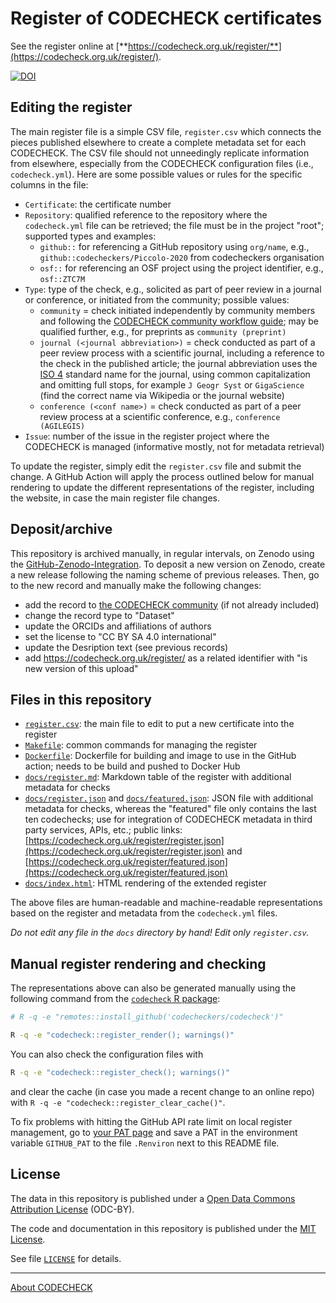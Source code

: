 # Register of CODECHECK certificates

See the register online at [**https://codecheck.org.uk/register/**](https://codecheck.org.uk/register/).

[![DOI](https://zenodo.org/badge/DOI/10.5281/zenodo.4059767.svg)](https://doi.org/10.5281/zenodo.4059767)

## Editing the register

The main register file is a simple CSV file, `register.csv` which connects the pieces published elsewhere to create a complete metadata set for each CODECHECK.
The CSV file should not unneedingly replicate information from elsewhere, especially from the CODECHECK configuration files (i.e., `codecheck.yml`).
Here are some possible values or rules for the specific columns in the file:

- `Certificate`: the certificate number
- `Repository`: qualified reference to the repository where the `codecheck.yml` file can be retrieved; the file must be in the project "root"; supported types and examples:
  - `github::` for referencing a GitHub repository using `org/name`, e.g., `github::codecheckers/Piccolo-2020` from codecheckers organisation
  - `osf::` for referencing an OSF project using the project identifier, e.g.,  `osf::ZTC7M`
- `Type`: type of the check, e.g., solicited as part of peer review in a journal or conference, or initiated from the community; possible values:
  - `community` = check initiated independently by community members and following the [CODECHECK community workflow guide](https://codecheck.org.uk/guide/community-workflow); may be qualified further, e.g., for preprints as `community (preprint)`
  - `journal (<journal abbreviation>)` = check conducted as part of a peer review process with a scientific journal, including a reference to the check in the published article; the journal abbreviation uses the [ISO 4](https://en.wikipedia.org/wiki/ISO_4) standard name for the journal, using common capitalization and omitting full stops, for example `J Geogr Syst` or `GigaScience` (find the correct name via Wikipedia or the journal website)
  - `conference (<conf name>)` = check conducted as part of a peer review process at a scientific conference, e.g., `conference (AGILEGIS)`
- `Issue`: number of the issue in the register project where the CODECHECK is managed (informative mostly, not for metadata retrieval)

To update the register, simply edit the `register.csv` file and submit the change.
A GitHub Action will apply the process outlined below for manual rendering to update the different representations of the register, including the website, in case the main register file changes.

## Deposit/archive

This repository is archived manually, in regular intervals, on Zenodo using the [GitHub-Zenodo-Integration](https://guides.github.com/activities/citable-code/).
To deposit a new version on Zenodo, create a new release following the naming scheme of previous releases.
Then, go to the new record and manually make the following changes:

- add the record to [the CODECHECK community](https://zenodo.org/communities/codecheck/) (if not already included)
- change the record type to "Dataset"
- update the ORCIDs and affiliations of authors
- set the license to "CC BY SA 4.0 international"
- update the Desription text (see previous records)
- add https://codecheck.org.uk/register/ as a related identifier with "is new version of this upload"

## Files in this repository

- [`register.csv`](register.csv): the main file to edit to put a new certificate into the register
- [`Makefile`](Makefile): common commands for managing the register
- [`Dockerfile`](Dockerfile): Dockerfile for building and image to use in the GitHub action; needs to be build and pushed to Docker Hub
- [`docs/register.md`](register.md): Markdown table of the register with additional metadata for checks
- [`docs/register.json`](docs/register.json) and [`docs/featured.json`](docs/featured.json): JSON file with additional metadata for checks, whereas the "featured" file only contains the last ten codechecks; use for integration of CODECHECK metadata in third party services, APIs, etc.; public links: [https://codecheck.org.uk/register/register.json](https://codecheck.org.uk/register/register.json) and [https://codecheck.org.uk/register/featured.json](https://codecheck.org.uk/register/featured.json)
- [`docs/index.html`](https://codecheck.org.uk/register): HTML rendering of the extended register

The above files are human-readable and machine-readable representations based on the register and metadata from the `codecheck.yml` files.

_Do not edit any file in the `docs` directory by hand! Edit only `register.csv`._

## Manual register rendering and checking

The representations above can also be generated manually using the following command from the [`codecheck` R package](https://github.com/codecheckers/codecheck):

```bash
# R -q -e "remotes::install_github('codecheckers/codecheck')"

R -q -e "codecheck::register_render(); warnings()"
```

You can also check the configuration files with

```bash
R -q -e "codecheck::register_check(); warnings()"
```

and clear the cache (in case you made a recent change to an online repo) with `R -q -e "codecheck::register_clear_cache()"`.

To fix problems with hitting the GitHub API rate limit on local register management, go to [your PAT page](https://github.com/settings/tokens) and save a PAT in the environment variable `GITHUB_PAT` to the file `.Renviron` next to this README file.

## License

The data in this repository is published under a [Open Data Commons Attribution License](https://opendatacommons.org/licenses/by/summary/) (ODC-BY).

The code and documentation in this repository is published under the [MIT License](https://choosealicense.com/licenses/mit/).

See file [`LICENSE`](LICENSE) for details.

------

[About CODECHECK](https://codecheck.org.uk/)
